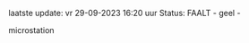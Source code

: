 laatste update: 
vr 29-09-2023 16:20   uur 
Status: FAALT - geel - 
<div class="service Y">microstation</div>